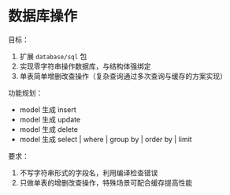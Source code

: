 # 数据库操作

目标：

1. 扩展 `database/sql` 包
2. 实现零字符串操作数据库，与结构体强绑定
3. 单表简单增删改查操作（复杂查询通过多次查询与缓存的方案实现）


功能规划：

- model 生成 insert
- model 生成 update
- model 生成 delete
- model 生成 select | where | group by | order by  | limit  


要求：
1. 不写字符串形式的字段名，利用编译检查错误
2. 只做单表的增删改查操作，特殊场景可配合缓存提高性能






 